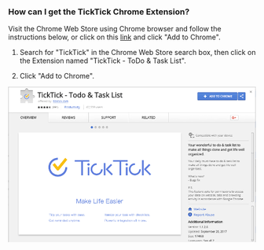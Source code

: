 ### How can I get the TickTick Chrome Extension?

Visit the Chrome Web Store using Chrome browser and follow the instructions below, or click on this [link](#) and click "Add to Chrome".

1. Search for "TickTick" in the Chrome Web Store search box, then click on the Extension named "TickTick - ToDo & Task List".

2. Click "Add to Chrome".



![](../chrome插件/5.1/5.1.1.png)